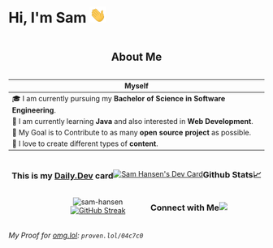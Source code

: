 # Hi, I'm Sam <img src="./assets/Hi.gif" style="width:32px;">

<section style="display:flex;flex-direction:row;flex-wrap:wrap;justify-content:center;align-items:center;">

## About Me

Myself|    
------|
🎓 I am currently pursuing my **Bachelor of Science in Software Engineering**.  |
🌱 I am currently learning **Java** and also interested in **Web Development**. |
🎯 My Goal is to Contribute to as many **open source project** as possible.     |
🎨 I love to create different types of **content**.                             |

### This is my [Daily.Dev](https://app.daily.dev/devcard) card

<div style="display:flex;flex-direction:row;flex-wrap:wrap;justify-content:center;align-items:center;">
    <a href="https://app.daily.dev/samhansen">
        <img src="https://api.daily.dev/devcards/309b8fbde4e54feaa32b8e28a8b42372.png?r=pu0" width="400" alt="Sam Hansen's Dev Card" />
    </a>
</div>

### Github Stats📈

<!--START_SECTION:activity-->
<div style="display:flex;flex-direction:row;flex-wrap:wrap;justify-content:center;align-items:center;">
    <img style="width:48%;" src="https://github-readme-stats.vercel.app/api?username=sam-hansen&show_icons=true&theme=dracula&title_color=00ffaa&text_color=ffffff&bg_color=45,EB5454,8C05FF&locale=en&hide_border=true&card_width=485&rank_icon=github" alt="sam-hansen" />
    <a href="https://git.io/streak-stats"><img src="https://github-readme-streak-stats.herokuapp.com?user=sam-hansen&theme=highcontrast&hide_border=true&border_radius=5&card_width=485&background=45%2CEB5454%2C8C05FF&sideNums=00FFAA&dates=FFFFFF" alt="GitHub Streak" /></a>
</div>
<!--END_SECTION:activity-->

### Connect with Me

<img src="https://img.shields.io/github/followers/sam-hansen?style=social" />

</section>

<!--#### Contribution Graph
<div style="display:flex;flex-direction:row;flex-wrap:wrap;justify-content:center;align-items:center;">
<img src="https://img.shields.io/github/followers/sam-hansen?style=social" />
![GitHub Activity Graph](https://activity-graph.herokuapp.com/graph?username=sam-hansen&theme=dracula&hide_border=true)
<img width="40%" src="https://github-readme-stats.vercel.app/api/top-langs?username=sam-hansen&show_icons=true&theme=dracula&title_color=ff8000&text_color=ffffff&bg_color=6a6a6a&locale=en&layout=compact&hide_border=true" alt="sam-hansen" />
</div>-->

###### My Proof for [omg.lol](https://omg.lol): `proven.lol/04c7c0`
